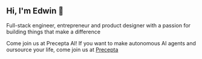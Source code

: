 ## Hi, I'm Edwin 👋

Full-stack engineer, entrepreneur and product designer with a passion for building things that make a difference

Come join us at Precepta AI!
If you want to make autonomous AI agents and oursource your life, come join us at [Precepta](https://github.com/KogiEdwin/precepta/)
